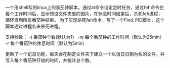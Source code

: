 一个用shell写的linux上的番茄钟脚本。通过at命令设定定时任务，通过feh命令在每个工作时间后，显示预设文件夹里的图片，在休息时间结束后，杀死feh进程，循环直到所有番茄钟结束。
为了实现杀死feh命令，写了一个Find_PID脚本，这个脚本通过进程名来杀死进程。

支持参数：
-t 番茄钟个数(默认为1）
-w 每个番茄钟的工作时间（默认为25min）
-r 每个番茄钟的休息时间（默认为5min）

更新了一个记录功能，每天会在制定文件夹下建立一个以当日日期为名的文件，并写入每个番茄钟开始的时间，并统计总个数。
